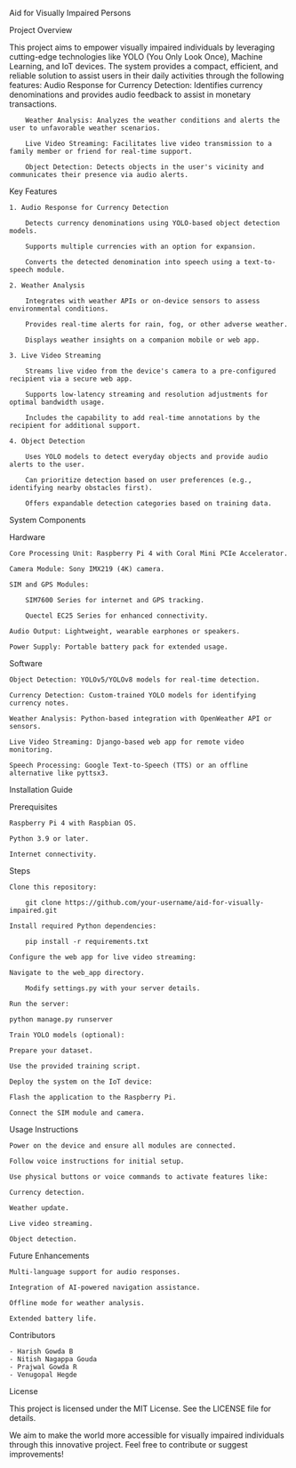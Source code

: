 Aid for Visually Impaired Persons

Project Overview

   This project aims to empower visually impaired individuals by leveraging cutting-edge technologies like YOLO (You Only Look Once), Machine Learning, and IoT devices. The system provides a   compact, efficient, and reliable solution to assist users in their daily activities through the following features:
        Audio Response for Currency Detection: Identifies currency denominations and provides audio feedback to assist in monetary  transactions.
  
        Weather Analysis: Analyzes the weather conditions and alerts the user to unfavorable weather scenarios.

        Live Video Streaming: Facilitates live video transmission to a family member or friend for real-time support.

        Object Detection: Detects objects in the user's vicinity and communicates their presence via audio alerts.

Key Features

    1. Audio Response for Currency Detection

        Detects currency denominations using YOLO-based object detection models.

        Supports multiple currencies with an option for expansion.

        Converts the detected denomination into speech using a text-to-speech module.

    2. Weather Analysis

        Integrates with weather APIs or on-device sensors to assess environmental conditions.

        Provides real-time alerts for rain, fog, or other adverse weather.

        Displays weather insights on a companion mobile or web app.

    3. Live Video Streaming

        Streams live video from the device's camera to a pre-configured recipient via a secure web app.

        Supports low-latency streaming and resolution adjustments for optimal bandwidth usage.

        Includes the capability to add real-time annotations by the recipient for additional support.

    4. Object Detection

        Uses YOLO models to detect everyday objects and provide audio alerts to the user.

        Can prioritize detection based on user preferences (e.g., identifying nearby obstacles first).

        Offers expandable detection categories based on training data.

System Components

Hardware

    Core Processing Unit: Raspberry Pi 4 with Coral Mini PCIe Accelerator.

    Camera Module: Sony IMX219 (4K) camera.

    SIM and GPS Modules:

        SIM7600 Series for internet and GPS tracking.

        Quectel EC25 Series for enhanced connectivity.

    Audio Output: Lightweight, wearable earphones or speakers.

    Power Supply: Portable battery pack for extended usage.

Software

    Object Detection: YOLOv5/YOLOv8 models for real-time detection.

    Currency Detection: Custom-trained YOLO models for identifying currency notes.

    Weather Analysis: Python-based integration with OpenWeather API or sensors.

    Live Video Streaming: Django-based web app for remote video monitoring.

    Speech Processing: Google Text-to-Speech (TTS) or an offline alternative like pyttsx3.

Installation Guide

Prerequisites

    Raspberry Pi 4 with Raspbian OS.

    Python 3.9 or later.

    Internet connectivity.

Steps

    Clone this repository:

        git clone https://github.com/your-username/aid-for-visually-impaired.git

    Install required Python dependencies:

        pip install -r requirements.txt

    Configure the web app for live video streaming:

    Navigate to the web_app directory.

        Modify settings.py with your server details.

    Run the server:

    python manage.py runserver

    Train YOLO models (optional):

    Prepare your dataset.

    Use the provided training script.

    Deploy the system on the IoT device:

    Flash the application to the Raspberry Pi.

    Connect the SIM module and camera.

Usage Instructions

    Power on the device and ensure all modules are connected.

    Follow voice instructions for initial setup.

    Use physical buttons or voice commands to activate features like:

    Currency detection.

    Weather update.

    Live video streaming.

    Object detection.

Future Enhancements

    Multi-language support for audio responses.

    Integration of AI-powered navigation assistance.

    Offline mode for weather analysis.

    Extended battery life.

Contributors

    - Harish Gowda B
    - Nitish Nagappa Gouda
    - Prajwal Gowda R
    - Venugopal Hegde

License

This project is licensed under the MIT License. See the LICENSE file for details.

We aim to make the world more accessible for visually impaired individuals through this innovative project. Feel free to contribute or suggest improvements!
